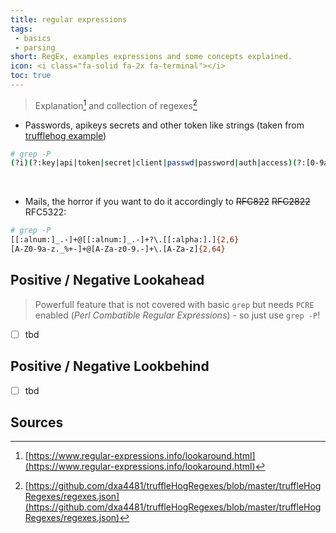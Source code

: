 ```yaml
---
title: regular expressions
tags:
 - basics
 - parsing
short: RegEx, examples expressions and some concepts explained.
icon: <i class="fa-solid fa-2x fa-terminal"></i>
toc: true
---
```


> Explanation[^1] and collection of regexes[^2]

- Passwords, apikeys secrets and other token like strings (taken from [trufflehog example](https://github.com/trufflesecurity/trufflehog/blob/main/examples/generic.yml))

```bash
# grep -P
(?i)(?:key|api|token|secret|client|passwd|password|auth|access)(?:[0-9a-z\\-_\\t .]{0,20})(?:[\\s|']|[\\s|\"]){0,3}(?:=|>|:{1,3}=|\\|\\|:|<=|=>|:|\\?=)(?:'|\"|\\s|=|\\x60){0,5}([0-9a-z\\-_.=]{10,150})(?:['|\"|\\n|\\r|\\s|\\x60|;]|$)
```

<br>

- Mails, the horror if you want to do it accordingly to <s>RFC822</s> <s>RFC2822</s> RFC5322:

```bash
# grep -P
[[:alnum:]_.-]+@[[:alnum:]_.-]+?\.[[:alpha:].]{2,6}
[A-Z0-9a-z._%+-]+@[A-Za-z0-9.-]+\.[A-Za-z]{2,64}
```

## Positive / Negative Lookahead

> Powerfull feature that is not covered with basic `grep` but needs `PCRE` enabled (*Perl Combatible Regular Expressions*) - so just use `grep -P`!

- [ ] tbd

## Positive / Negative Lookbehind

- [ ] tbd

## Sources

[^1]:[https://www.regular-expressions.info/lookaround.html](https://www.regular-expressions.info/lookaround.html)
[^2]:[https://github.com/dxa4481/truffleHogRegexes/blob/master/truffleHogRegexes/regexes.json](https://github.com/dxa4481/truffleHogRegexes/blob/master/truffleHogRegexes/regexes.json)
